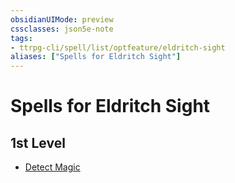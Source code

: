 ```yaml
---
obsidianUIMode: preview
cssclasses: json5e-note
tags:
- ttrpg-cli/spell/list/optfeature/eldritch-sight
aliases: ["Spells for Eldritch Sight"]
---
```

# Spells for Eldritch Sight

## 1st Level

- [Detect Magic](3-Mechanics/CLI/spells/detect-magic.md "PHB")